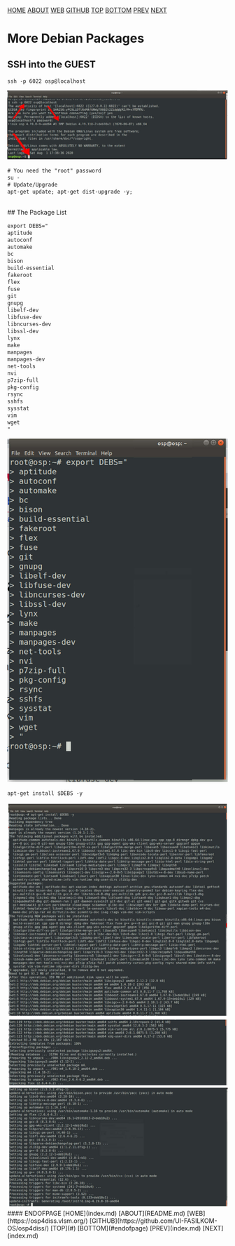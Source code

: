 ---
---

[HOME](index.md)
[ABOUT](README.md)
[WEB](https://osp4diss.vlsm.org/)
[GITHUB](https://github.com/UI-FASILKOM-OS/osp4diss/)
[TOP](#)
[BOTTOM](#endofpage)
[PREV](index.md)
[NEXT](index.md)

# More Debian Packages

## SSH into the GUEST

```
ssh -p 6022 osp@localhost
```

<img src="pictures/H-OSP-08.jpg"  width="960">

```
# You need the "root" password
su -
# Update/Upgrade
apt-get update; apt-get dist-upgrade -y;
```
<br>
## The Package List

```
export DEBS="
aptitude
autoconf
automake 
bc
bison
build-essential
fakeroot
flex
fuse 
git
gnupg
libelf-dev
libfuse-dev
libncurses-dev
libssl-dev
lynx
make
manpages
manpages-dev
net-tools
nvi
p7zip-full
pkg-config
rsync
sshfs
sysstat
vim
wget
"
```

<img src="pictures/H-OSP-11.jpg"  width="960">

```
apt-get install $DEBS -y
```

<img src="pictures/H-OSP-12.jpg"  width="960">

<br>
#### ENDOFPAGE
[HOME](index.md)
[ABOUT](README.md)
[WEB](https://osp4diss.vlsm.org/)
[GITHUB](https://github.com/UI-FASILKOM-OS/osp4diss/)
[TOP](#)
[BOTTOM](#endofpage)
[PREV](index.md)
[NEXT](index.md)
<br>



